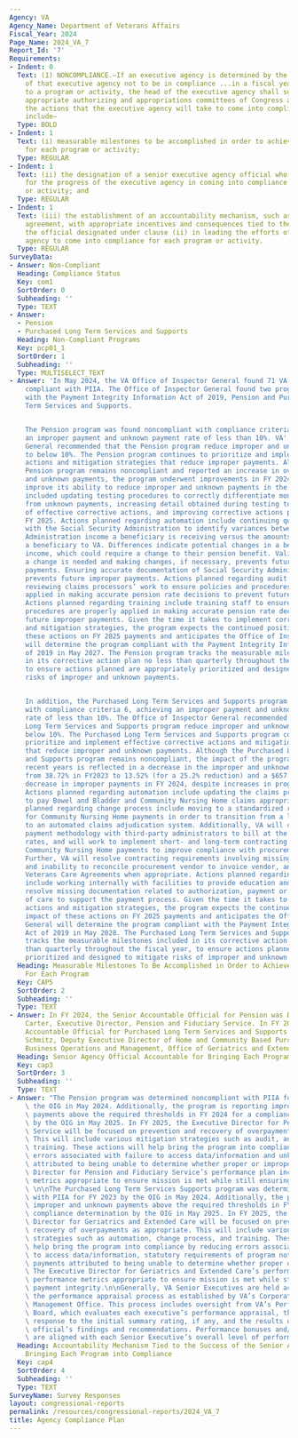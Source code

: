 ```yaml
---
Agency: VA
Agency_Name: Department of Veterans Affairs
Fiscal_Year: 2024
Page_Name: 2024_VA_7
Report_Id: '7'
Requirements:
- Indent: 0
  Text: (1) NONCOMPLIANCE.—If an executive agency is determined by the Inspector General
    of that executive agency not to be in compliance ...in a fiscal year with respect
    to a program or activity, the head of the executive agency shall submit to the
    appropriate authorizing and appropriations committees of Congress a plan describing
    the actions that the executive agency will take to come into compliance. The plan...shall
    include—
  Type: BOLD
- Indent: 1
  Text: (i) measurable milestones to be accomplished in order to achieve compliance
    for each program or activity;
  Type: REGULAR
- Indent: 1
  Text: (ii) the designation of a senior executive agency official who shall be accountable
    for the progress of the executive agency in coming into compliance for each program
    or activity; and
  Type: REGULAR
- Indent: 1
  Text: (iii) the establishment of an accountability mechanism, such as a performance
    agreement, with appropriate incentives and consequences tied to the success of
    the official designated under clause (ii) in leading the efforts of the executive
    agency to come into compliance for each program or activity.
  Type: REGULAR
SurveyData:
- Answer: Non-Compliant
  Heading: Compliance Status
  Key: com1
  SortOrder: 0
  Subheading: ''
  Type: TEXT
- Answer:
  - Pension
  - Purchased Long Term Services and Supports
  Heading: Non-Compliant Programs
  Key: pcp01_1
  SortOrder: 1
  Subheading: ''
  Type: MULTISELECT_TEXT
- Answer: 'In May 2024, the VA Office of Inspector General found 71 VA programs fully
    compliant with PIIA. The Office of Inspector General found two programs noncompliant
    with the Payment Integrity Information Act of 2019, Pension and Purchased Long
    Term Services and Supports.


    The Pension program was found noncompliant with compliance criteria 6, achieving
    an improper payment and unknown payment rate of less than 10%. VA''s Inspector
    General recommended that the Pension program reduce improper and unknown payments
    to below 10%. The Pension program continues to prioritize and implement corrective
    actions and mitigation strategies that reduce improper payments. Although the
    Pension program remains noncompliant and reported an increase in overall improper
    and unknown payments, the program underwent improvements in FY 2024 that will
    improve its ability to reduce improper and unknown payments in the future. This
    included updating testing procedures to correctly differentiate monetary loss
    from unknown payments, increasing detail obtained during testing to improve development
    of effective corrective actions, and improving corrective actions planned for
    FY 2025. Actions planned regarding automation include continuing quarterly matches
    with the Social Security Administration to identify variances between Social Security
    Administration income a beneficiary is receiving versus the amounts reported by
    a beneficiary to VA. Differences indicate potential changes in a beneficiary’s
    income, which could require a change to their pension benefit. Validating whether
    a change is needed and making changes, if necessary, prevents future improper
    payments. Ensuring accurate documentation of Social Security Administration income
    prevents future improper payments. Actions planned regarding audit include randomly
    reviewing claims processors’ work to ensure policies and procedures are properly
    applied in making accurate pension rate decisions to prevent future improper payments.
    Actions planned regarding training include training staff to ensure policies and
    procedures are properly applied in making accurate pension rate decision to prevent
    future improper payments. Given the time it takes to implement corrective actions
    and mitigation strategies, the program expects the continued positive impact of
    these actions on FY 2025 payments and anticipates the Office of Inspector General
    will determine the program compliant with the Payment Integrity Information Act
    of 2019 in May 2027. The Pension program tracks the measurable milestones included
    in its corrective action plan no less than quarterly throughout the fiscal year,
    to ensure actions planned are appropriately prioritized and designed to mitigate
    risks of improper and unknown payments.


    In addition, the Purchased Long Term Services and Supports program was found noncompliant
    with compliance criteria 6, achieving an improper payment and unknown payment
    rate of less than 10%. The Office of Inspector General recommended that the Purchased
    Long Term Services and Supports program reduce improper and unknown payments to
    below 10%. The Purchased Long Term Services and Supports program continues to
    prioritize and implement effective corrective actions and mitigation strategies
    that reduce improper and unknown payments. Although the Purchased Long Term Services
    and Supports program remains noncompliant, the impact of the program changes in
    recent years is reflected in a decrease in the improper and unknown payment rate
    from 38.72% in FY2023 to 13.52% (for a 25.2% reduction) and a $657.90 million
    decrease in improper payments in FY 2024, despite increases in program spending.
    Actions planned regarding automation include updating the claims processing system
    to pay Bowel and Bladder and Community Nursing Home claims appropriately. Actions
    planned regarding change process include moving to a standardized rate schedule
    for Community Nursing Home payments in order to transition from a legacy system
    to an automated claims adjudication system. Additionally, VA will continue clarifying
    payment methodology with third-party administrators to bill at the correct allowable
    rates, and will work to implement short- and long-term contracting options for
    Community Nursing Home payments to improve compliance with procurement requirements.
    Further, VA will resolve contracting requirements involving missing signatures
    and inability to reconcile procurement vendor to invoice vendor, and will establish
    Veterans Care Agreements when appropriate. Actions planned regarding training
    include working internally with facilities to provide education and training to
    resolve missing documentation related to authorization, payment or Veteran level
    of care to support the payment process. Given the time it takes to implement corrective
    actions and mitigation strategies, the program expects the continued positive
    impact of these actions on FY 2025 payments and anticipates the Office of Inspector
    General will determine the program compliant with the Payment Integrity Information
    Act of 2019 in May 2028. The Purchased Long Term Services and Supports program
    tracks the measurable milestones included in its corrective action plan no less
    than quarterly throughout the fiscal year, to ensure actions planned are appropriately
    prioritized and designed to mitigate risks of improper and unknown payments.'
  Heading: Measurable Milestones To Be Accomplished in Order to Achieve Compliance
    For Each Program
  Key: CAP5
  SortOrder: 2
  Subheading: ''
  Type: TEXT
- Answer: In FY 2024, the Senior Accountable Official for Pension was Dr. Nilijah
    Carter, Executive Director, Pension and Fiduciary Service. In FY 2024, the Senior
    Accountable Official for Purchased Long Term Services and Supports was Cheryl
    Schmitz, Deputy Executive Director of Home and Community Based Purchase Care and
    Business Operations and Management, Office of Geriatrics and Extended Care.
  Heading: Senior Agency Official Accountable for Bringing Each Program into Compliance
  Key: cap3
  SortOrder: 3
  Subheading: ''
  Type: TEXT
- Answer: "The Pension program was determined noncompliant with PIIA for FY 2023 by\
    \ the OIG in May 2024. Additionally, the program is reporting improper and unknown\
    \ payments above the required thresholds in FY 2024 for a compliance determination\
    \ by the OIG in May 2025. In FY 2025, the Executive Director for Pension and Fiduciary\
    \ Service will be focused on prevention and recovery of overpayments as appropriate.\
    \ This will include various mitigation strategies such as audit, automation, and\
    \ training. These actions will help bring the program into compliance by reducing\
    \ errors associated with failure to access data/information and unknown payments\
    \ attributed to being unable to determine whether proper or improper. The Executive\
    \ Director for Pension and Fiduciary Service’s performance plan includes performance\
    \ metrics appropriate to ensure mission is met while still ensuring payment integrity.\
    \ \n\nThe Purchased Long Term Services Supports program was determined noncompliant\
    \ with PIIA for FY 2023 by the OIG in May 2024. Additionally, the program is reporting\
    \ improper and unknown payments above the required thresholds in FY 2024 for a\
    \ compliance determination by the OIG in May 2025. In FY 2025, the Deputy Executive\
    \ Director for Geriatrics and Extended Care will be focused on prevention and\
    \ recovery of overpayments as appropriate. This will include various mitigation\
    \ strategies such as automation, change process, and training. These actions will\
    \ help bring the program into compliance by reducing errors associated with failure\
    \ to access data/information, statutory requirements of program not met, and unknown\
    \ payments attributed to being unable to determine whether proper or improper.\
    \ The Executive Director for Geriatrics and Extended Care’s performance plan includes\
    \ performance metrics appropriate to ensure mission is met while still ensuring\
    \ payment integrity.\n\nGenerally, VA Senior Executives are held accountable via\
    \ the performance appraisal process as established by VA’s Corporate Senior Executive\
    \ Management Office. This process includes oversight from VA’s Performance Review\
    \ Board, which evaluates each executive’s performance appraisal, the executive’s\
    \ response to the initial summary rating, if any, and the results of any higher-level\
    \ official’s findings and recommendations. Performance bonuses and/or salary increases\
    \ are aligned with each Senior Executive’s overall level of performance."
  Heading: Accountability Mechanism Tied to the Success of the Senior Agency Official
    Bringing Each Program into Compliance
  Key: cap4
  SortOrder: 4
  Subheading: ''
  Type: TEXT
SurveyName: Survey Responses
layout: congressional-reports
permalink: /resources/congressional-reports/2024_VA_7
title: Agency Compliance Plan
---
```

